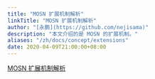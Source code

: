 ```yaml
---
title: "MOSN 扩展机制解析"
linkTitle: "MOSN 扩展机制解析"
author: "[永鹏](https://github.com/nejisama)"
description: "本文介绍的是 MOSN 的扩展机制。"
aliases: "/zh/docs/concept/extensions"
date: 2020-04-09T21:00:00+08:00
---
```

[MOSN 扩展机制解析](https://mosn.io/blog/posts/mosn-extensions/)
